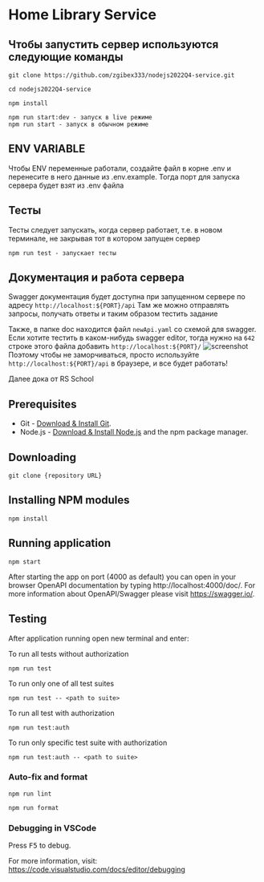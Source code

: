 # Home Library Service

## Чтобы запустить сервер используются следующие команды
```
git clone https://github.com/zgibex333/nodejs2022Q4-service.git 

cd nodejs2022Q4-service 

npm install

npm run start:dev - запуск в live режиме
npm run start - запуск в обычном режиме 
```
## ENV VARIABLE
Чтобы ENV переменные работали, создайте файл в корне .env и перенесите в него данные из .env.example. Тогда порт для запуска сервера будет взят из .env файла

## Тесты 
Тесты следует запускать, когда сервер работает, т.е. в новом терминале, не закрывая тот в котором запущен сервер
```
npm run test - запускает тесты
```

## Документация и работа сервера
Swagger документация будет доступна при запущенном сервере по адресу `http://localhost:${PORT}/api`
Там же можно отправлять запросы, получать ответы и таким образом тестить задание

Также, в папке doc находится файл `newApi.yaml` со схемой для swagger. Если хотите тестить в каком-нибудь swagger editor, тогда нужно на `642` строке этого файла добавить `http://localhost:${PORT}/`
![screenshot](https://i.ibb.co/Hxqy2dh/swagger.png)<br>
Поэтому чтобы не заморчиваться, просто используйте `http://localhost:${PORT}/api` в браузере, и все будет работать!

Далее дока от RS School
## Prerequisites

- Git - [Download & Install Git](https://git-scm.com/downloads).
- Node.js - [Download & Install Node.js](https://nodejs.org/en/download/) and the npm package manager.

## Downloading

```
git clone {repository URL}
```

## Installing NPM modules

```
npm install
```

## Running application

```
npm start
```

After starting the app on port (4000 as default) you can open
in your browser OpenAPI documentation by typing http://localhost:4000/doc/.
For more information about OpenAPI/Swagger please visit https://swagger.io/.

## Testing

After application running open new terminal and enter:

To run all tests without authorization

```
npm run test
```

To run only one of all test suites

```
npm run test -- <path to suite>
```

To run all test with authorization

```
npm run test:auth
```

To run only specific test suite with authorization

```
npm run test:auth -- <path to suite>
```

### Auto-fix and format

```
npm run lint
```

```
npm run format
```

### Debugging in VSCode

Press <kbd>F5</kbd> to debug.

For more information, visit: https://code.visualstudio.com/docs/editor/debugging
